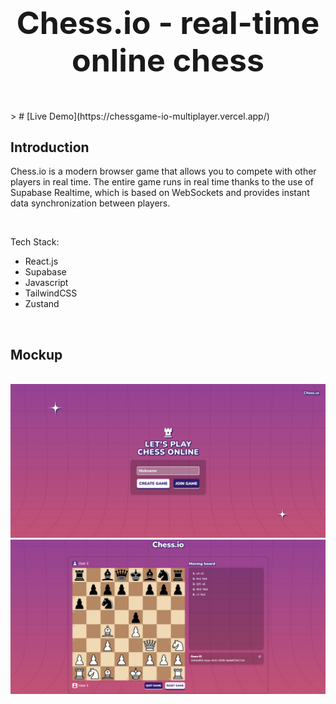 <h1 align="center" style="font-size: 50px">Chess.io - real-time online chess</h1>

<br />
> # [Live Demo](https://chessgame-io-multiplayer.vercel.app/)  

<br />

## Introduction

Chess.io is a modern browser game that allows you to compete with other players in real time. The entire game runs in real time thanks to the use of Supabase Realtime, which is based on WebSockets and provides instant data synchronization between players.

<br/>

<p>Tech Stack:</p>
<ul>
  <li>React.js</li>
  <li>Supabase</li>
  <li>Javascript</li>
  <li>TailwindCSS</li>
  <li>Zustand</li>
</ul>

<br />

## Mockup

<br />

<img src="./public/mockup-1.png">
<img src="./public/mockup-2.png">

